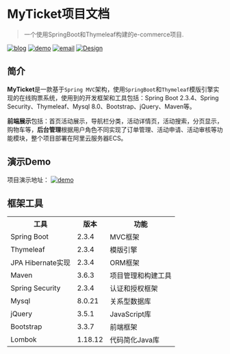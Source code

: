 # MyTicket项目文档

> 一个使用SpringBoot和Thymeleaf构建的e-commerce项目.

<p>
  <a href="http://blog.timmger.website/"><img alt="blog" src="https://img.shields.io/badge/%E5%8D%9A%E5%AE%A2-timmger-blue?logo=hexo"></a>
  <a href="http://121.4.26.253/"><img alt="demo" src="https://img.shields.io/badge/%E6%BC%94%E7%A4%BA-Demo-brightgreen?logo=airplay-video"></a>
  <a href="https://mail.google.com/mail/u/?authuser=timmgerable@gmail.com"><img alt="email" src="https://img.shields.io/badge/Email-Gmail-red?logo=gmail"></a>
  <a href="http://design.timmger.website/dist/portofolio/design.html"><img src="https://img.shields.io/static/v1?label=design&message=%E6%88%91%E7%9A%84%E8%AE%BE%E8%AE%A1%E7%AB%99&color=ff69b4&logo=pinterest" alt="Design"></a>
</p>

## 简介
**MyTicket**是一款基于`Spring MVC`架构，使用`SpringBoot`和`Thymeleaf`模版引擎实现的在线购票系统，使用到的开发框架和工具包括：Spring Boot 2.3.4、Spring Security、Thymeleaf、Mysql 8.0、Bootstrap、jQuery、Maven等。

**前端展示**包括：首页活动展示，导航栏分类，活动详情页，活动搜索，分页显示，购物车等，**后台管理**根据用户角色不同实现了订单管理、活动申请、活动审核等功能模块，整个项目部署在阿里云服务器ECS。

## 演示Demo
项目演示地址： <a href="http://121.4.26.253/"><img alt="demo" src="https://img.shields.io/badge/%E6%BC%94%E7%A4%BA-grey?logo=airplay-video"></a>

## 框架工具

<table>
    <tr>
        <th>工具</th>
        <th>版本</th>
        <th>功能</th>
    </tr>
    <tr>
        <td>Spring Boot</td>
        <td>2.3.4</td>
        <td>MVC框架</td>
    </tr>
    <tr>
        <td>Thymeleaf</td>
        <td>2.3.4</td>
        <td>模版引擎</td>
    </tr>
    <tr>
        <td>JPA Hibernate实现</td>
        <td>2.3.4</td>
        <td>ORM框架</td>
    </tr>
    <tr>
        <td>Maven</td>
        <td>3.6.3</td>
        <td>项目管理和构建工具</td>
    </tr>
    <tr>
        <td>Spring Security</td>
        <td>2.3.4</td>
        <td>认证和授权框架</td>
    </tr>
    <tr>
        <td>Mysql</td>
        <td>8.0.21</td>
        <td>关系型数据库</td>
    </tr>
    <tr>
        <td>jQuery</td>
        <td>3.5.1</td>
        <td>JavaScript库</td>
    </tr>
    <tr>
        <td>Bootstrap</td>
        <td>3.3.7</td>
        <td>前端框架</td>
    </tr>
    <tr>
        <td>Lombok</td>
        <td>1.18.12</td>
        <td>代码简化Java库</td>
    </tr>
</table>
